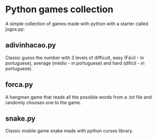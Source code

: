 # Python games collection

A simple collection of games made with python with a starter called jogos.py:

## adivinhacao.py

Classic guess the number with 3 levels of difficult, easy (Fácil - in portuguese), average (médio - in portuguese) and hard (difícil - in portuguese).

## forca.py

A hangman game that reads all the possible words from a .txt file and randomly chooses one to the game.

## snake.py

Classic mobile game snake made with python curses library.